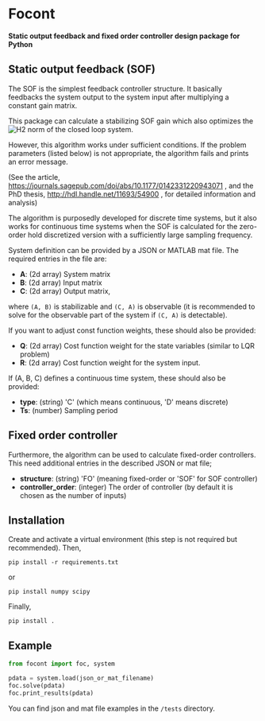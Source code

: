 # Focont

**Static output feedback and fixed order controller design package for Python**

## Static output feedback (SOF)

The SOF is the simplest feedback controller structure. It basically feedbacks
the system output to the system input after multiplying a constant gain matrix.

This package can calculate a stabilizing SOF gain which also optimizes the ![H2](/doc/h2.gif)
norm of the closed loop system.

However, this algorithm works under sufficient conditions. If the problem
parameters (listed below) is not appropriate, the algorithm fails and
prints an error message.

(See the article, https://journals.sagepub.com/doi/abs/10.1177/0142331220943071 ,
and the PhD thesis, http://hdl.handle.net/11693/54900 , for detailed
information and analysis)

The algorithm is purposedly developed for discrete time systems, but it also works
for continuous time systems when the SOF is calculated for the zero-order hold
discretized version with a sufficiently large sampling frequency.

System definition can be provided by a JSON or MATLAB mat file. The required
entries in the file are:

* **A**: (2d array) System matrix
* **B**: (2d array) Input matrix
* **C**: (2d array) Output matrix,

where `(A, B)` is stabilizable and `(C, A)` is observable (it is recommended
to solve for the observable part of the system if `(C, A)` is detectable).

If you want to adjust const function weights, these should also be provided:

* **Q**: (2d array) Cost function weight for the state variables (similar to LQR problem)
* **R**: (2d array) Cost function weight for the system input.

If (A, B, C) defines a continuous time system, these should also be provided:

* **type**: (string) 'C' (which means continuous, 'D' means discrete)
* **Ts**: (number) Sampling period

## Fixed order controller

Furthermore, the algorithm can be used to calculate fixed-order controllers.
This need additional entries in the described JSON or mat file;

* **structure**: (string) 'FO' (meaning fixed-order or 'SOF' for SOF controller)
* **controller\_order**: (integer) The order of controller (by default it is chosen as the number of inputs)

## Installation

Create and activate a virtual environment (this step is not required but recommended).
Then,
```
pip install -r requirements.txt
```
or
```
pip install numpy scipy
```
Finally,
```
pip install .
```

## Example

```python
from focont import foc, system

pdata = system.load(json_or_mat_filename)
foc.solve(pdata)
foc.print_results(pdata)
```

You can find json and mat file examples in the `/tests` directory.

